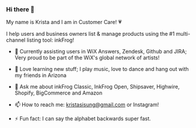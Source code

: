 ### Hi there 👋

My name is Krista and I am in Customer Care! &#128151;

I help users and business owners list & manage products using the #1 multi-channel listing tool: inkFrog! 
 
- 🔭 Currently assisting users in WiX Answers, Zendesk, Github and JIRA; Very proud to be part of the WiX's global network of artists!

- 🌱 Love learning new stuff; I play music, love to dance and hang out with my friends in Arizona

- 💬 Ask me about inkFrog Classic, InkFrog Open, Shipsaver, Highwire, Shopify, BigCommerce and Amazon

- 📫 How to reach me: kristasisung@gmail.com or Instagram!  

- ⚡ Fun fact: I can say the alphabet backwards super fast.   

<!--
**Ksisung/ksisung** is a ✨ _special_ ✨ repository because its `README.md` (this file) appears on your GitHub profile.
 
-->
